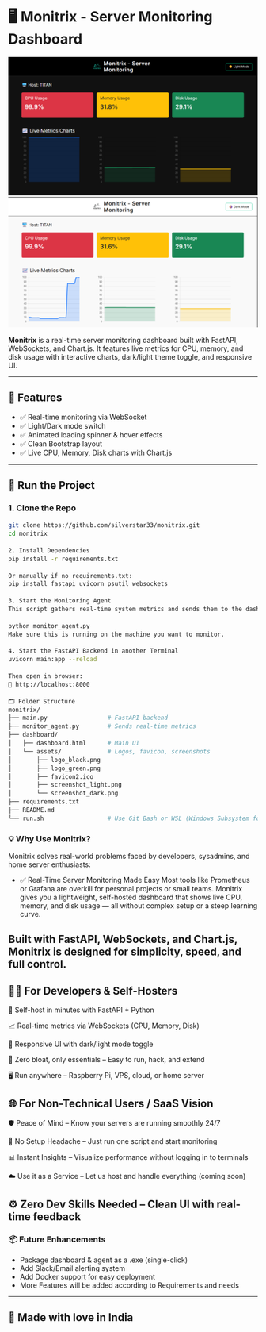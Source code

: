 # 🖥️ Monitrix - Server Monitoring Dashboard

![Monitrix Screenshot](dashboard/assets/screenshot_dark.png)
![Monitrix Screenshot](dashboard/assets/screenshot_light.png)

**Monitrix** is a real-time server monitoring dashboard built with FastAPI, WebSockets, and Chart.js. It features live metrics for CPU, memory, and disk usage with interactive charts, dark/light theme toggle, and responsive UI.

---

## 🔧 Features

- ✅ Real-time monitoring via WebSocket
- ✅ Light/Dark mode switch
- ✅ Animated loading spinner & hover effects
- ✅ Clean Bootstrap layout
- ✅ Live CPU, Memory, Disk charts with Chart.js

---

## 🚀 Run the Project

### 1. Clone the Repo

```bash
git clone https://github.com/silverstar33/monitrix.git
cd monitrix

2. Install Dependencies
pip install -r requirements.txt

Or manually if no requirements.txt:
pip install fastapi uvicorn psutil websockets

3. Start the Monitoring Agent
This script gathers real-time system metrics and sends them to the dashboard backend.

python monitor_agent.py
Make sure this is running on the machine you want to monitor.

4. Start the FastAPI Backend in another Terminal
uvicorn main:app --reload

Then open in browser:
📍 http://localhost:8000

🗂️ Folder Structure
monitrix/
├── main.py                 # FastAPI backend
├── monitor_agent.py        # Sends real-time metrics
├── dashboard/
│   ├── dashboard.html      # Main UI
│   └── assets/             # Logos, favicon, screenshots
│       ├── logo_black.png
│       ├── logo_green.png
│       ├── favicon2.ico
│       ├── screenshot_light.png
│       └── screenshot_dark.png
├── requirements.txt
├── README.md
└── run.sh                  # Use Git Bash or WSL (Windows Subsystem for Linux) to run run.sh directly
```
### 💡 Why Use Monitrix?

Monitrix solves real-world problems faced by developers, sysadmins, and home server enthusiasts:

- ✅ Real-Time Server Monitoring Made Easy
Most tools like Prometheus or Grafana are overkill for personal projects or small teams. Monitrix gives you a lightweight, self-hosted dashboard that shows live CPU, memory, and disk usage — all without complex setup or a steep learning curve.

Built with FastAPI, WebSockets, and Chart.js, Monitrix is designed for simplicity, speed, and full control.
---

## 🧑‍💻 For Developers & Self-Hosters
🔧 Self-host in minutes with FastAPI + Python

📈 Real-time metrics via WebSockets (CPU, Memory, Disk)

🎨 Responsive UI with dark/light mode toggle

🚀 Zero bloat, only essentials – Easy to run, hack, and extend

🖥️ Run anywhere – Raspberry Pi, VPS, cloud, or home server

## 🌐 For Non-Technical Users / SaaS Vision
🛡️ Peace of Mind – Know your servers are running smoothly 24/7

🧩 No Setup Headache – Just run one script and start monitoring

📊 Instant Insights – Visualize performance without logging in to terminals

☁️ Use it as a Service – Let us host and handle everything (coming soon)

⚙️ Zero Dev Skills Needed – Clean UI with real-time feedback
---


### 📦 Future Enhancements
- Package dashboard & agent as a .exe (single-click)
- Add Slack/Email alerting system
- Add Docker support for easy deployment
- More Features will be added according to Requirements and needs
---

## 🧡 Made with love in India



